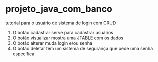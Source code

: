 # projeto_java_com_banco

tutorial para o usuário de sistema de login com CRUD

1. O botão cadastrar serve para cadastrar usuários
2. O botão visualizar mostra uma JTABLE com os dados
3. O botão alterar muda login e/ou senha
4. O botão deletar tem um sistema de segurança que pede uma senha específica
